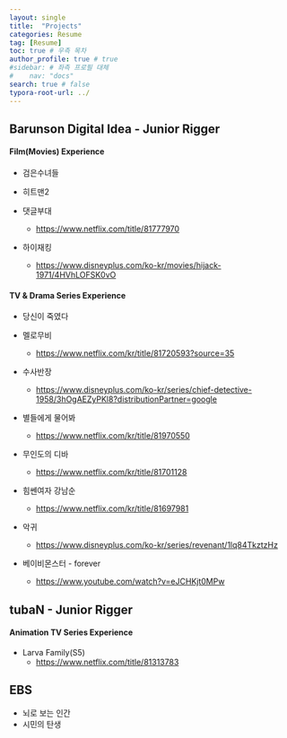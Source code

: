 ```yaml
---
layout: single
title:  "Projects"
categories: Resume
tag: [Resume]
toc: true # 우측 목차
author_profile: true # true
#sidebar: # 좌측 프로필 대체
#    nav: "docs"
search: true # false
typora-root-url: ../
---
```




## Barunson Digital Idea - Junior Rigger

#### Film(Movies) Experience

- 검은수녀들

- 히트맨2
- 댓글부대
  - https://www.netflix.com/title/81777970
- 하이재킹
  - https://www.disneyplus.com/ko-kr/movies/hijack-1971/4HVhLOFSK0vO



#### TV & Drama Series Experience

- 당신이 죽였다
- 멜로무비
  - https://www.netflix.com/kr/title/81720593?source=35
- 수사반장
  - https://www.disneyplus.com/ko-kr/series/chief-detective-1958/3hOgAEZyPKl8?distributionPartner=google
- 별들에게 물어봐
  - https://www.netflix.com/kr/title/81970550
- 무인도의 디바
  - https://www.netflix.com/kr/title/81701128
- 힘쎈여자 강남순
  - https://www.netflix.com/kr/title/81697981
- 악귀
  - https://www.disneyplus.com/ko-kr/series/revenant/1lq84TkztzHz





- 베이비몬스터 - forever
  - https://www.youtube.com/watch?v=eJCHKjt0MPw

## tubaN - Junior Rigger

#### Animation TV Series Experience

- Larva Family(S5) 
  - https://www.netflix.com/title/81313783




## EBS

- 뇌로 보는 인간
- 시민의 탄생